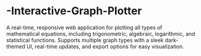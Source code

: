 # -Interactive-Graph-Plotter
A real-time, responsive web application for plotting all types of mathematical equations, including trigonometric, algebraic, logarithmic, and statistical functions. Supports multiple graph types with a sleek dark-themed UI, real-time updates, and export options for easy visualization. 
